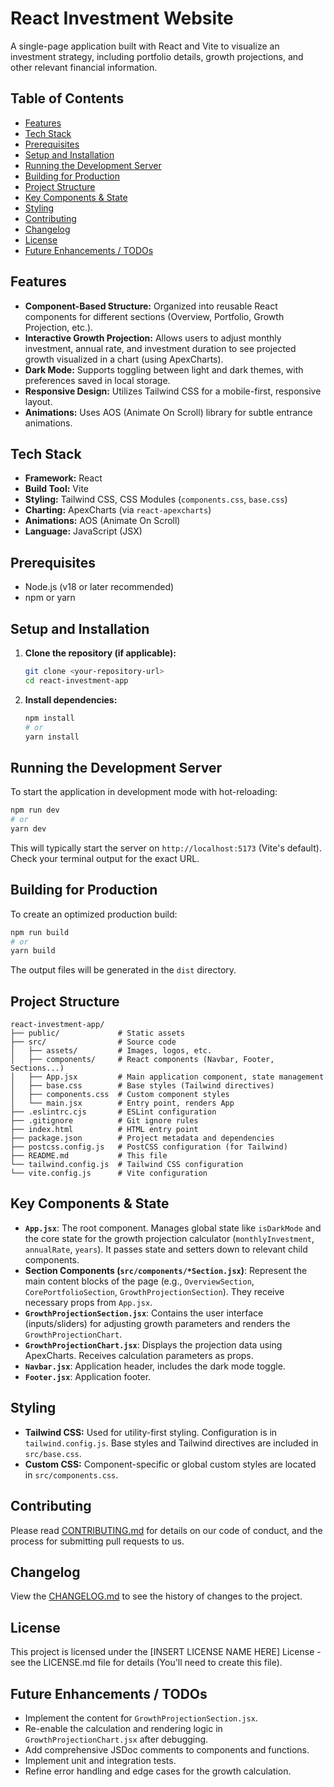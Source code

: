 # React Investment Website

A single-page application built with React and Vite to visualize an investment strategy, including portfolio details, growth projections, and other relevant financial information.

## Table of Contents

*   [Features](#features)
*   [Tech Stack](#tech-stack)
*   [Prerequisites](#prerequisites)
*   [Setup and Installation](#setup-and-installation)
*   [Running the Development Server](#running-the-development-server)
*   [Building for Production](#building-for-production)
*   [Project Structure](#project-structure)
*   [Key Components & State](#key-components--state)
*   [Styling](#styling)
*   [Contributing](#contributing)
*   [Changelog](#changelog)
*   [License](#license)
*   [Future Enhancements / TODOs](#future-enhancements--todos)

## Features

*   **Component-Based Structure:** Organized into reusable React components for different sections (Overview, Portfolio, Growth Projection, etc.).
*   **Interactive Growth Projection:** Allows users to adjust monthly investment, annual rate, and investment duration to see projected growth visualized in a chart (using ApexCharts).
*   **Dark Mode:** Supports toggling between light and dark themes, with preferences saved in local storage.
*   **Responsive Design:** Utilizes Tailwind CSS for a mobile-first, responsive layout.
*   **Animations:** Uses AOS (Animate On Scroll) library for subtle entrance animations.

## Tech Stack

*   **Framework:** React
*   **Build Tool:** Vite
*   **Styling:** Tailwind CSS, CSS Modules (`components.css`, `base.css`)
*   **Charting:** ApexCharts (via `react-apexcharts`)
*   **Animations:** AOS (Animate On Scroll)
*   **Language:** JavaScript (JSX)

## Prerequisites

*   Node.js (v18 or later recommended)
*   npm or yarn

## Setup and Installation

1.  **Clone the repository (if applicable):**
    ```bash
    git clone <your-repository-url>
    cd react-investment-app
    ```

2.  **Install dependencies:**
    ```bash
    npm install
    # or
    yarn install
    ```

## Running the Development Server

To start the application in development mode with hot-reloading:

```bash
npm run dev
# or
yarn dev
```

This will typically start the server on `http://localhost:5173` (Vite's default). Check your terminal output for the exact URL.

## Building for Production

To create an optimized production build:

```bash
npm run build
# or
yarn build
```

The output files will be generated in the `dist` directory.

## Project Structure

```
react-investment-app/
├── public/             # Static assets
├── src/                # Source code
│   ├── assets/         # Images, logos, etc.
│   ├── components/     # React components (Navbar, Footer, Sections...)
│   ├── App.jsx         # Main application component, state management
│   ├── base.css        # Base styles (Tailwind directives)
│   ├── components.css  # Custom component styles
│   └── main.jsx        # Entry point, renders App
├── .eslintrc.cjs       # ESLint configuration
├── .gitignore          # Git ignore rules
├── index.html          # HTML entry point
├── package.json        # Project metadata and dependencies
├── postcss.config.js   # PostCSS configuration (for Tailwind)
├── README.md           # This file
└── tailwind.config.js  # Tailwind CSS configuration
└── vite.config.js      # Vite configuration
```

## Key Components & State

*   **`App.jsx`**: The root component. Manages global state like `isDarkMode` and the core state for the growth projection calculator (`monthlyInvestment`, `annualRate`, `years`). It passes state and setters down to relevant child components.
*   **Section Components (`src/components/*Section.jsx`)**: Represent the main content blocks of the page (e.g., `OverviewSection`, `CorePortfolioSection`, `GrowthProjectionSection`). They receive necessary props from `App.jsx`.
*   **`GrowthProjectionSection.jsx`**: Contains the user interface (inputs/sliders) for adjusting growth parameters and renders the `GrowthProjectionChart`.
*   **`GrowthProjectionChart.jsx`**: Displays the projection data using ApexCharts. Receives calculation parameters as props.
*   **`Navbar.jsx`**: Application header, includes the dark mode toggle.
*   **`Footer.jsx`**: Application footer.

## Styling

*   **Tailwind CSS:** Used for utility-first styling. Configuration is in `tailwind.config.js`. Base styles and Tailwind directives are included in `src/base.css`.
*   **Custom CSS:** Component-specific or global custom styles are located in `src/components.css`.

## Contributing

Please read [CONTRIBUTING.md](CONTRIBUTING.md) for details on our code of conduct, and the process for submitting pull requests to us.

## Changelog

View the [CHANGELOG.md](CHANGELOG.md) to see the history of changes to the project.

## License

This project is licensed under the [INSERT LICENSE NAME HERE] License - see the LICENSE.md file for details (You'll need to create this file).

## Future Enhancements / TODOs

*   Implement the content for `GrowthProjectionSection.jsx`.
*   Re-enable the calculation and rendering logic in `GrowthProjectionChart.jsx` after debugging.
*   Add comprehensive JSDoc comments to components and functions.
*   Implement unit and integration tests.
*   Refine error handling and edge cases for the growth calculation.
